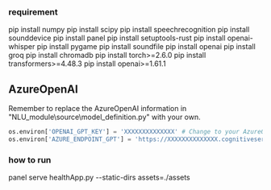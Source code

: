 ### requirement
pip install numpy
pip install scipy
pip install speechrecognition
pip install sounddevice
pip install panel
pip install setuptools-rust
pip install openai-whisper 
pip install pygame
pip install soundfile
pip install openai
pip install groq
pip install chromadb
pip install torch>=2.6.0
pip install transformers>=4.48.3
pip install openai>=1.61.1

## AzureOpenAI

Remember to replace the AzureOpenAI information in "NLU_module\source\model_definition.py" with your own.

```python
os.environ['OPENAI_GPT_KEY'] = 'XXXXXXXXXXXXXX' # Change to your AzureOpenAI key
os.environ['AZURE_ENDPOINT_GPT'] = 'https://XXXXXXXXXXXXXX.cognitiveservices.azure.com/openai/deployments/gpt-35-turbo/chat/completions?api-version=2024-08-01-preview' # Change to your endpoint
```


### how to run
panel serve healthApp.py --static-dirs assets=./assets